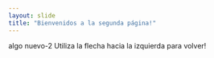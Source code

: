 ```yaml
---
layout: slide
title: "Bienvenidos a la segunda página!"
---
```

algo nuevo-2
Utiliza la flecha hacia la izquierda para volver!

